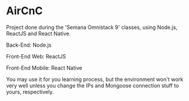 # AirCnC
Project done during the 'Semana Omnistack 9' classes, using Node.js, ReactJS and React Native.



Back-End: Node.js

Front-End Web: ReactJS

Front-End Mobile: React Native



You may use it for you learning process, but the environment won't work very well unless you change the IPs and Mongoose connection stuff to yours, respectively.
